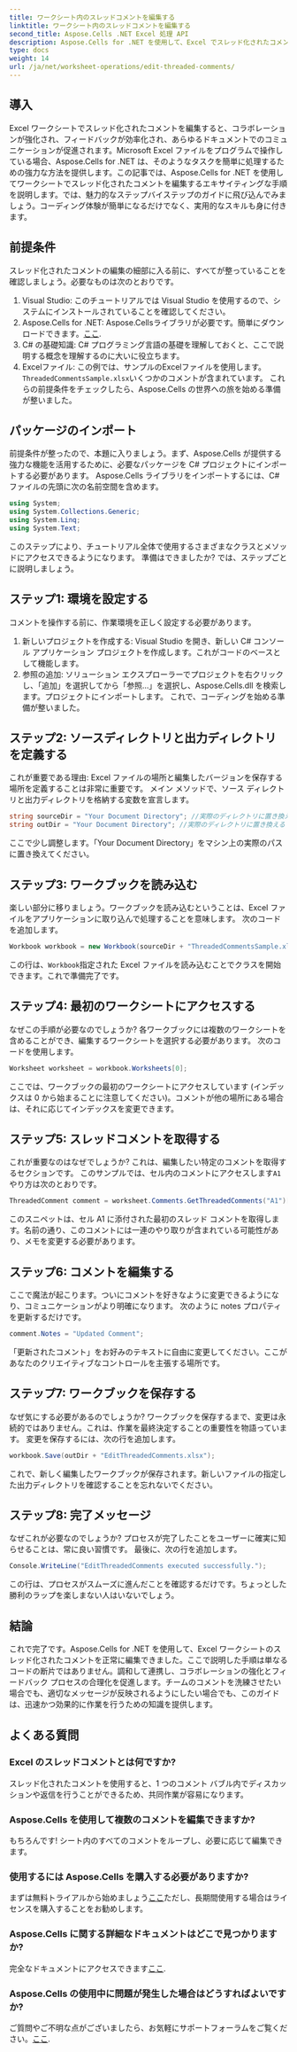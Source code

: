```yaml
---
title: ワークシート内のスレッドコメントを編集する
linktitle: ワークシート内のスレッドコメントを編集する
second_title: Aspose.Cells .NET Excel 処理 API
description: Aspose.Cells for .NET を使用して、Excel でスレッド化されたコメントを編集する魔法を解き放ちましょう。ステップバイステップのガイドに従って、ドキュメントを簡単にマスターしましょう。
type: docs
weight: 14
url: /ja/net/worksheet-operations/edit-threaded-comments/
---
```

## 導入
Excel ワークシートでスレッド化されたコメントを編集すると、コラボレーションが強化され、フィードバックが効率化され、あらゆるドキュメントでのコミュニケーションが促進されます。Microsoft Excel ファイルをプログラムで操作している場合、Aspose.Cells for .NET は、そのようなタスクを簡単に処理するための強力な方法を提供します。この記事では、Aspose.Cells for .NET を使用してワークシートでスレッド化されたコメントを編集するエキサイティングな手順を説明します。では、魅力的なステップバイステップのガイドに飛び込んでみましょう。コーディング体験が簡単になるだけでなく、実用的なスキルも身に付きます。
## 前提条件
スレッド化されたコメントの編集の細部に入る前に、すべてが整っていることを確認しましょう。必要なものは次のとおりです。
1. Visual Studio: このチュートリアルでは Visual Studio を使用するので、システムにインストールされていることを確認してください。
2.  Aspose.Cells for .NET: Aspose.Cellsライブラリが必要です。簡単にダウンロードできます。[ここ](https://releases.aspose.com/cells/net/).
3. C# の基礎知識: C# プログラミング言語の基礎を理解しておくと、ここで説明する概念を理解するのに大いに役立ちます。
4.  Excelファイル: この例では、サンプルのExcelファイルを使用します。`ThreadedCommentsSample.xlsx`いくつかのコメントが含まれています。
これらの前提条件をチェックしたら、Aspose.Cells の世界への旅を始める準備が整いました。
## パッケージのインポート
前提条件が整ったので、本題に入りましょう。まず、Aspose.Cells が提供する強力な機能を活用するために、必要なパッケージを C# プロジェクトにインポートする必要があります。
Aspose.Cells ライブラリをインポートするには、C# ファイルの先頭に次の名前空間を含めます。
```csharp
using System;
using System.Collections.Generic;
using System.Linq;
using System.Text;
```
このステップにより、チュートリアル全体で使用するさまざまなクラスとメソッドにアクセスできるようになります。 
準備はできましたか? では、ステップごとに説明しましょう。
## ステップ1: 環境を設定する
コメントを操作する前に、作業環境を正しく設定する必要があります。
1. 新しいプロジェクトを作成する: Visual Studio を開き、新しい C# コンソール アプリケーション プロジェクトを作成します。これがコードのベースとして機能します。
2. 参照の追加: ソリューション エクスプローラーでプロジェクトを右クリックし、「追加」を選択してから「参照…」を選択し、Aspose.Cells.dll を検索します。プロジェクトにインポートします。 
これで、コーディングを始める準備が整いました。
## ステップ2: ソースディレクトリと出力ディレクトリを定義する
これが重要である理由: Excel ファイルの場所と編集したバージョンを保存する場所を定義することは非常に重要です。
メイン メソッドで、ソース ディレクトリと出力ディレクトリを格納する変数を宣言します。
```csharp
string sourceDir = "Your Document Directory"; //実際のディレクトリに置き換える
string outDir = "Your Document Directory"; //実際のディレクトリに置き換える
```
ここで少し調整します。「Your Document Directory」をマシン上の実際のパスに置き換えてください。 
## ステップ3: ワークブックを読み込む
楽しい部分に移りましょう。ワークブックを読み込むということは、Excel ファイルをアプリケーションに取り込んで処理することを意味します。
次のコードを追加します。
```csharp
Workbook workbook = new Workbook(sourceDir + "ThreadedCommentsSample.xlsx");
```
この行は、`Workbook`指定された Excel ファイルを読み込むことでクラスを開始できます。これで準備完了です。
## ステップ4: 最初のワークシートにアクセスする
なぜこの手順が必要なのでしょうか? 各ワークブックには複数のワークシートを含めることができ、編集するワークシートを選択する必要があります。
次のコードを使用します。
```csharp
Worksheet worksheet = workbook.Worksheets[0];
```
ここでは、ワークブックの最初のワークシートにアクセスしています (インデックスは 0 から始まることに注意してください)。コメントが他の場所にある場合は、それに応じてインデックスを変更できます。
## ステップ5: スレッドコメントを取得する
これが重要なのはなぜでしょうか? これは、編集したい特定のコメントを取得するセクションです。
このサンプルでは、セル内のコメントにアクセスします`A1`やり方は次のとおりです。
```csharp
ThreadedComment comment = worksheet.Comments.GetThreadedComments("A1")[0];
```
このスニペットは、セル A1 に添付された最初のスレッド コメントを取得します。名前の通り、このコメントには一連のやり取りが含まれている可能性があり、メモを変更する必要があります。
## ステップ6: コメントを編集する
ここで魔法が起こります。ついにコメントを好きなように変更できるようになり、コミュニケーションがより明確になります。
次のように notes プロパティを更新するだけです。
```csharp
comment.Notes = "Updated Comment";
```
「更新されたコメント」をお好みのテキストに自由に変更してください。ここがあなたのクリエイティブなコントロールを主張する場所です。
## ステップ7: ワークブックを保存する
なぜ気にする必要があるのでしょうか? ワークブックを保存するまで、変更は永続的ではありません。これは、作業を最終決定することの重要性を物語っています。
変更を保存するには、次の行を追加します。
```csharp
workbook.Save(outDir + "EditThreadedComments.xlsx");
```
これで、新しく編集したワークブックが保存されます。新しいファイルの指定した出力ディレクトリを確認することを忘れないでください。
## ステップ8: 完了メッセージ
なぜこれが必要なのでしょうか? プロセスが完了したことをユーザーに確実に知らせることは、常に良い習慣です。
最後に、次の行を追加します。
```csharp
Console.WriteLine("EditThreadedComments executed successfully.");
```
この行は、プロセスがスムーズに進んだことを確認するだけです。ちょっとした勝利のラップを楽しまない人はいないでしょう。
## 結論
これで完了です。Aspose.Cells for .NET を使用して、Excel ワークシートのスレッド化されたコメントを正常に編集できました。ここで説明した手順は単なるコードの断片ではありません。調和して連携し、コラボレーションの強化とフィードバック プロセスの合理化を促進します。チームのコメントを洗練させたい場合でも、適切なメッセージが反映されるようにしたい場合でも、このガイドは、迅速かつ効果的に作業を行うための知識を提供します。
## よくある質問
### Excel のスレッドコメントとは何ですか?
スレッド化されたコメントを使用すると、1 つのコメント バブル内でディスカッションや返信を行うことができるため、共同作業が容易になります。
### Aspose.Cells を使用して複数のコメントを編集できますか?
もちろんです! シート内のすべてのコメントをループし、必要に応じて編集できます。
### 使用するには Aspose.Cells を購入する必要がありますか?
まずは無料トライアルから始めましょう[ここ](https://releases.aspose.com/)ただし、長期間使用する場合はライセンスを購入することをお勧めします。
### Aspose.Cells に関する詳細なドキュメントはどこで見つかりますか?
完全なドキュメントにアクセスできます[ここ](https://reference.aspose.com/cells/net/).
### Aspose.Cells の使用中に問題が発生した場合はどうすればよいですか?
ご質問やご不明な点がございましたら、お気軽にサポートフォーラムをご覧ください。[ここ](https://forum.aspose.com/c/cells/9).
